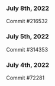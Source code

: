 ### July 8th, 2022

Commit #216532

### July 5th, 2022

Commit #314353


### July 4th, 2022

Commit #72281
